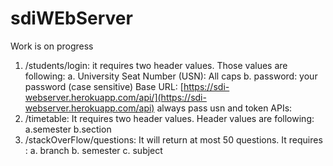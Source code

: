 # sdiWEbServer
Work is on progress
1. /students/login: it requires two header values. Those values are following:
  a. University Seat Number (USN): All caps
  b. password: your password (case sensitive)
Base URL: [https://sdi-webserver.herokuapp.com/api/](https://sdi-webserver.herokuapp.com/api) always pass usn and token
APIs:
1. /timetable: It requires two header values. Header values are following:
  a.semester
  b.section
2. /stackOverFlow/questions: It will return at most 50 questions. It requires :
  a. branch
  b. semester
  c. subject
  
